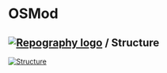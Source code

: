 # OSMod


## [![Repography logo](https://images.repography.com/logo.svg)](https://repography.com) / Structure
[![Structure](https://images.repography.com/0/clap-rs/clap/structure/f00e021e8d4f56f5a659737a2301b4c1_table.svg)](https://github.com/xGranolah)

